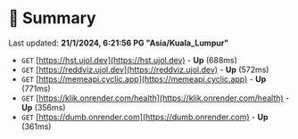 # 📖 Summary
Last updated: **21/1/2024, 6:21:56 PG "Asia/Kuala_Lumpur"**

- `GET` [https://hst.ujol.dev](https://hst.ujol.dev) - **Up** (688ms)
- `GET` [https://reddviz.ujol.dev](https://reddviz.ujol.dev) - **Up** (572ms)
- `GET` [https://memeapi.cyclic.app](https://memeapi.cyclic.app) - **Up** (771ms)
- `GET` [https://klik.onrender.com/health](https://klik.onrender.com/health) - **Up** (356ms)
- `GET` [https://dumb.onrender.com](https://dumb.onrender.com) - **Up** (361ms)
